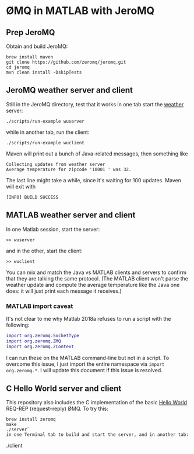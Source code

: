 # ØMQ in MATLAB with JeroMQ

## Prep JeroMQ
Obtain and build JeroMQ:
```
brew install maven
git clone https://github.com/zeromq/jeromq.git
cd jeromq
mvn clean install -DskipTests
```

## JeroMQ weather server and client
Still in the JeroMQ directory, test that it works in one tab start the [weather](http://zguide.zeromq.org/page:all#Getting-the-Message-Out) server:
```
./scripts/run-example wuserver
```
while in another tab, run the client:
```
./scripts/run-example wuclient
```
Maven will print out a bunch of Java-related messages, then something like
```
Collecting updates from weather server
Average temperature for zipcode '10001 ' was 32.
```
The last line might take a while, since it's waiting for 100 updates. Maven will exit with
```
[INFO] BUILD SUCCESS
```

## MATLAB weather server and client
In one Matlab session, start the server:
```
>> wuserver
```
and in the other, start the client:
```
>> wuclient
```
You can mix and match the Java vs MATLAB clients and servers to confirm that they are talking the same protocol. (The MATLAB client won't parse the weather update and compute the average temperature like the Java one does: it will just print each message it receives.)

### MATLAB import caveat
It's not clear to me why Matlab 2018a refuses to run a script with the following:
```matlab
import org.zeromq.SocketType
import org.zeromq.ZMQ
import org.zeromq.ZContext
```
I can run these on the MATLAB command-line but not in a script. To overcome this issue, I just import the entire namespace via `import org.zeromq.*`. I will update this document if this issue is resolved.

## C Hello World server and client
This repository also includes the C implementation of the basic [Hello World](http://zguide.zeromq.org/page:all#Ask-and-Ye-Shall-Receive) REQ-REP (request–reply) ØMQ. To try this:
```
brew install zeromq
make
./server`
in one Terminal tab to build and start the server, and in another tab:
```
./client
```